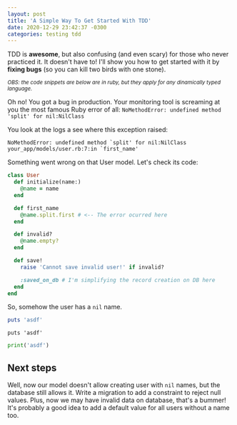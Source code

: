 ```yaml
---
layout: post
title: 'A Simple Way To Get Started With TDD'
date: 2020-12-29 23:42:37 -0300
categories: testing tdd
---
```


TDD is **awesome**, but also confusing (and even scary) for those who never practiced it. It
doesn't have to! I'll show you how to get started with it by **fixing bugs** (so you can kill two
birds with one stone).

<small>_OBS: the code snippets are below are in ruby, but they apply for any dinamically typed language._</small>

Oh no! You got a bug in production. Your monitoring tool is screaming at you the most famous Ruby
error of all: `NoMethodError: undefined method 'split' for nil:NilClass`

You look at the logs a see where this exception raised:

```
NoMethodError: undefined method `split' for nil:NilClass
your_app/models/user.rb:7:in `first_name'
```

Something went wrong on that User model. Let's check its code:

```ruby
class User
  def initialize(name:)
    @name = name
  end

  def first_name
    @name.split.first # <-- The error ocurred here
  end

  def invalid?
    @name.empty?
  end

  def save!
    raise 'Cannot save invalid user!' if invalid?

    :saved_on_db # I'm simplifying the record creation on DB here
  end
end
```

So, somehow the user has a `nil` name.

```ruby
puts 'asdf'
```

```crystal
puts 'asdf'
```

```python
print('asdf')
```

## Next steps

Well, now our model doesn't allow creating user with `nil` names, but the database still allows it. Write a migration to add a constraint to reject null values. Plus, now we may have invalid data on database, that's a bummer! It's probably a good idea to add a default value for all users without a name too.
